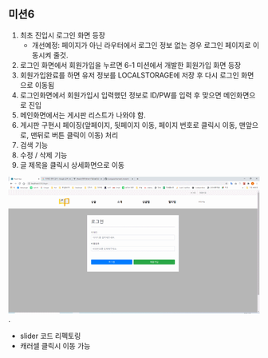 ## 미션6

1. 최초 진입시 로그인 화면 등장
    - 개선예정: 페이지가 아닌 라우터에서 로그인 정보 없는 경우 로그인 페이지로 이동시켜 줄것.
2. 로그인 화면에서 회원가입을 누르면 6-1 미션에서 개발한 회원가입 화면 등장
3. 회원가입완료를 하면 유저 정보를 LOCALSTORAGE에 저장 후 다시 로그인 화면으로 이동됨
4. 로그인화면에서 회원가입시 입력했던 정보로 ID/PW를 입력 후 맞으면 메인화면으로 진입
5. 메인화면에서는 게시판 리스트가 나와야 함.
6. 게시판 구현시 페이징(앞페이지, 뒷페이지 이동, 페이지 번호로 클릭시 이동, 맨앞으로, 맨뒤로 버튼 클릭이 이동) 처리
7. 검색 기능
8. 수정 / 삭제 기능
9. 글 제목을 클릭시 상세화면으로 이동

![미션6 GIF](./src/images/react_mission_7.gif).

-   slider 코드 리펙토링
-   캐러셀 클릭시 이동 가능
